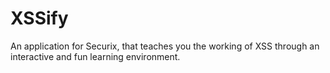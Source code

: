 # XSSify
An application for Securix, that teaches you the working of XSS through an interactive and fun learning environment.
